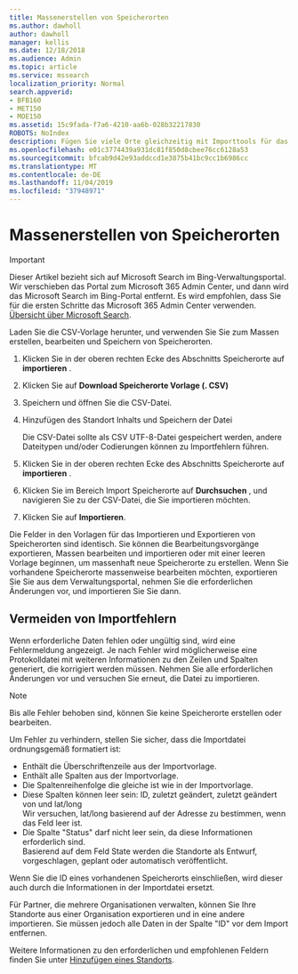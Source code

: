 ```yaml
---
title: Massenerstellen von Speicherorten
ms.author: dawholl
author: dawholl
manager: kellis
ms.date: 12/18/2018
ms.audience: Admin
ms.topic: article
ms.service: mssearch
localization_priority: Normal
search.appverid:
- BFB160
- MET150
- MOE150
ms.assetid: 15c9fada-f7a6-4210-aa6b-028b32217830
ROBOTS: NoIndex
description: Fügen Sie viele Orte gleichzeitig mit Importtools für das Microsoft Search-Verwaltungsportal hinzu.
ms.openlocfilehash: e01c3774439a931dc81f850d8cbee76cc6128a53
ms.sourcegitcommit: bfcab9d42e93addccd1e3875b41bc9cc1b6986cc
ms.translationtype: MT
ms.contentlocale: de-DE
ms.lasthandoff: 11/04/2019
ms.locfileid: "37948971"
---
```

# <a name="bulk-create-locations"></a>Massenerstellen von Speicherorten

> [!IMPORTANT]
> Dieser Artikel bezieht sich auf Microsoft Search im Bing-Verwaltungsportal. Wir verschieben das Portal zum Microsoft 365 Admin Center, und dann wird das Microsoft Search im Bing-Portal entfernt. Es wird empfohlen, dass Sie für die ersten Schritte das Microsoft 365 Admin Center verwenden. [Übersicht über Microsoft Search](overview-microsoft-search.md).
    
Laden Sie die CSV-Vorlage herunter, und verwenden Sie Sie zum Massen erstellen, bearbeiten und Speichern von Speicherorten. 
  
1. Klicken Sie in der oberen rechten Ecke des Abschnitts Speicherorte auf **importieren** .
    
2. Klicken Sie auf **Download Speicherorte Vorlage (. CSV)**
    
3. Speichern und öffnen Sie die CSV-Datei.
    
4. Hinzufügen des Standort Inhalts und Speichern der Datei

    Die CSV-Datei sollte als CSV UTF-8-Datei gespeichert werden, andere Dateitypen und/oder Codierungen können zu Importfehlern führen.
    
5. Klicken Sie in der oberen rechten Ecke des Abschnitts Speicherorte auf **importieren** .
    
6. Klicken Sie im Bereich Import Speicherorte auf **Durchsuchen** , und navigieren Sie zu der CSV-Datei, die Sie importieren möchten. 
    
7. Klicken Sie auf **Importieren**.

Die Felder in den Vorlagen für das Importieren und Exportieren von Speicherorten sind identisch. Sie können die Bearbeitungsvorgänge exportieren, Massen bearbeiten und importieren oder mit einer leeren Vorlage beginnen, um massenhaft neue Speicherorte zu erstellen. Wenn Sie vorhandene Speicherorte massenweise bearbeiten möchten, exportieren Sie Sie aus dem Verwaltungsportal, nehmen Sie die erforderlichen Änderungen vor, und importieren Sie Sie dann.

## <a name="prevent-import-errors"></a>Vermeiden von Importfehlern  
Wenn erforderliche Daten fehlen oder ungültig sind, wird eine Fehlermeldung angezeigt. Je nach Fehler wird möglicherweise eine Protokolldatei mit weiteren Informationen zu den Zeilen und Spalten generiert, die korrigiert werden müssen. Nehmen Sie alle erforderlichen Änderungen vor und versuchen Sie erneut, die Datei zu importieren.
  
> [!NOTE]
> Bis alle Fehler behoben sind, können Sie keine Speicherorte erstellen oder bearbeiten. 

Um Fehler zu verhindern, stellen Sie sicher, dass die Importdatei ordnungsgemäß formatiert ist:
- Enthält die Überschriftenzeile aus der Importvorlage.
- Enthält alle Spalten aus der Importvorlage.
- Die Spaltenreihenfolge die gleiche ist wie in der Importvorlage.
- Diese Spalten können leer sein: ID, zuletzt geändert, zuletzt geändert von und lat/long  
Wir versuchen, lat/long basierend auf der Adresse zu bestimmen, wenn das Feld leer ist.
- Die Spalte "Status" darf nicht leer sein, da diese Informationen erforderlich sind.  
Basierend auf dem Feld State werden die Standorte als Entwurf, vorgeschlagen, geplant oder automatisch veröffentlicht.

Wenn Sie die ID eines vorhandenen Speicherorts einschließen, wird dieser auch durch die Informationen in der Importdatei ersetzt.

Für Partner, die mehrere Organisationen verwalten, können Sie Ihre Standorte aus einer Organisation exportieren und in eine andere importieren. Sie müssen jedoch alle Daten in der Spalte "ID" vor dem Import entfernen.
  
Weitere Informationen zu den erforderlichen und empfohlenen Feldern finden Sie unter [Hinzufügen eines Standorts](add-a-location.md).

  

